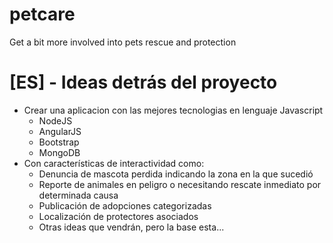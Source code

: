 # petcare
Get a bit more involved into pets rescue and protection

# [ES] - Ideas detrás del proyecto

* Crear una aplicacion con las mejores tecnologias en lenguaje Javascript
  - NodeJS
  - AngularJS
  - Bootstrap
  - MongoDB
* Con características de interactividad como:
  - Denuncia de mascota perdida indicando la zona en la que sucedió
  - Reporte de animales en peligro o necesitando rescate inmediato por determinada causa
  - Publicación de adopciones categorizadas
  - Localización de protectores asociados
  - Otras ideas que vendrán, pero la base esta...

